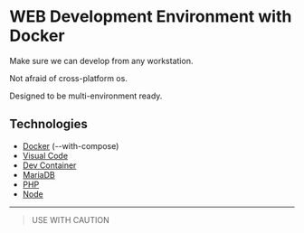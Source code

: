 # WEB Development Environment with Docker

Make sure we can develop from any workstation.

Not afraid of cross-platform os.

Designed to be multi-environment ready.


## Technologies

- [Docker](https://docker.com/) (--with-compose)
- [Visual Code](https://code.visualstudio.com/)
- [Dev Container](https://code.visualstudio.com/docs/devcontainers/tutorial)
- [MariaDB](https://mariadb.org/)
- [PHP](https://php.net/)
- [Node](https://nodejs.org/)


---
> USE WITH CAUTION